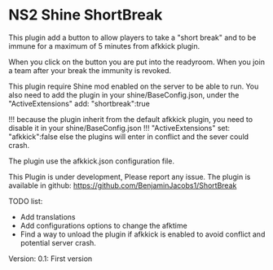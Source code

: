 #  NS2 Shine ShortBreak

This plugin add a button to allow players to take a "short break" and
to be immune for a maximum of 5 minutes from afkkick plugin.

When you click on the button you are put into the readyroom.
When you join a team after your break the immunity is revoked.

This plugin require Shine mod enabled on the server to be able to run.
You also need to add the plugin in your shine/BaseConfig.json, 
under the "ActiveExtensions" add: "shortbreak":true

!!! because the plugin inherit from the default afkkick plugin, you need to disable it in your shine/BaseConfig.json
!!! "ActiveExtensions" set: "afkkick":false else the plugins will enter in conflict and the sever could crash.

The plugin use the afkkick.json configuration file.

This Plugin is under development,
Please report any issue.
The plugin is available in github: https://github.com/BenjaminJacobs1/ShortBreak

TODO list:
-	Add translations
-	Add configurations options to change the afktime
-	Find a way to unload the plugin if afkkick is enabled to avoid conflict and potential server crash.
	

Version:
0.1: First version

